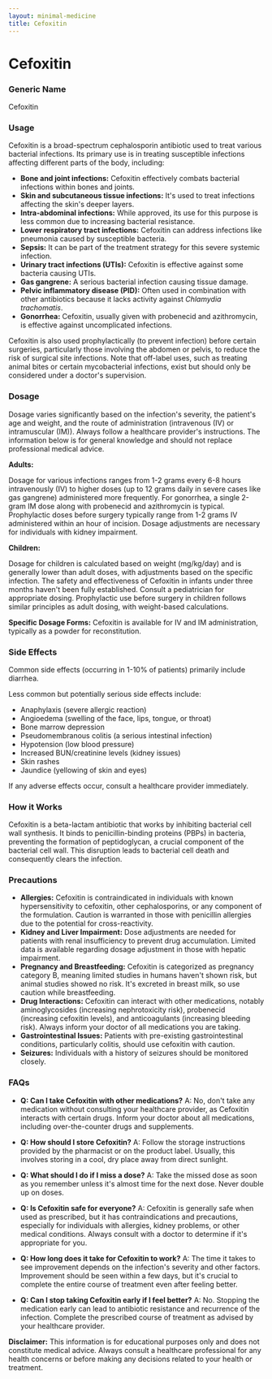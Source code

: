 ```yaml
---
layout: minimal-medicine
title: Cefoxitin
---
```


# Cefoxitin
### Generic Name
Cefoxitin

### Usage

Cefoxitin is a broad-spectrum cephalosporin antibiotic used to treat various bacterial infections.  Its primary use is in treating susceptible infections affecting different parts of the body, including:

* **Bone and joint infections:**  Cefoxitin effectively combats bacterial infections within bones and joints.
* **Skin and subcutaneous tissue infections:**  It's used to treat infections affecting the skin's deeper layers.
* **Intra-abdominal infections:**  While approved, its use for this purpose is less common due to increasing bacterial resistance.
* **Lower respiratory tract infections:**  Cefoxitin can address infections like pneumonia caused by susceptible bacteria.
* **Sepsis:**  It can be part of the treatment strategy for this severe systemic infection.
* **Urinary tract infections (UTIs):** Cefoxitin is effective against some bacteria causing UTIs.
* **Gas gangrene:** A serious bacterial infection causing tissue damage.
* **Pelvic inflammatory disease (PID):** Often used in combination with other antibiotics because it lacks activity against *Chlamydia trachomatis*.
* **Gonorrhea:** Cefoxitin, usually given with probenecid and azithromycin, is effective against uncomplicated infections.

Cefoxitin is also used prophylactically (to prevent infection) before certain surgeries, particularly those involving the abdomen or pelvis, to reduce the risk of surgical site infections.  Note that off-label uses, such as treating animal bites or certain mycobacterial infections, exist but should only be considered under a doctor's supervision.


### Dosage

Dosage varies significantly based on the infection's severity, the patient's age and weight, and the route of administration (intravenous (IV) or intramuscular (IM)).  Always follow a healthcare provider's instructions.  The information below is for general knowledge and should not replace professional medical advice.

**Adults:**

Dosage for various infections ranges from 1-2 grams every 6-8 hours intravenously (IV) to higher doses (up to 12 grams daily in severe cases like gas gangrene) administered more frequently. For gonorrhea, a single 2-gram IM dose along with probenecid and azithromycin is typical.  Prophylactic doses before surgery typically range from 1-2 grams IV administered within an hour of incision.  Dosage adjustments are necessary for individuals with kidney impairment.

**Children:**

Dosage for children is calculated based on weight (mg/kg/day) and is generally lower than adult doses, with adjustments based on the specific infection.  The safety and effectiveness of Cefoxitin in infants under three months haven't been fully established. Consult a pediatrician for appropriate dosing.  Prophylactic use before surgery in children follows similar principles as adult dosing, with weight-based calculations.

**Specific Dosage Forms:**  Cefoxitin is available for IV and IM administration, typically as a powder for reconstitution.


### Side Effects

Common side effects (occurring in 1-10% of patients) primarily include diarrhea.

Less common but potentially serious side effects include:

*   Anaphylaxis (severe allergic reaction)
*   Angioedema (swelling of the face, lips, tongue, or throat)
*   Bone marrow depression
*   Pseudomembranous colitis (a serious intestinal infection)
*   Hypotension (low blood pressure)
*   Increased BUN/creatinine levels (kidney issues)
*   Skin rashes
*   Jaundice (yellowing of skin and eyes)


If any adverse effects occur, consult a healthcare provider immediately.


### How it Works

Cefoxitin is a beta-lactam antibiotic that works by inhibiting bacterial cell wall synthesis.  It binds to penicillin-binding proteins (PBPs) in bacteria, preventing the formation of peptidoglycan, a crucial component of the bacterial cell wall. This disruption leads to bacterial cell death and consequently clears the infection.


### Precautions

* **Allergies:** Cefoxitin is contraindicated in individuals with known hypersensitivity to cefoxitin, other cephalosporins, or any component of the formulation.  Caution is warranted in those with penicillin allergies due to the potential for cross-reactivity.
* **Kidney and Liver Impairment:**  Dose adjustments are needed for patients with renal insufficiency to prevent drug accumulation.  Limited data is available regarding dosage adjustment in those with hepatic impairment.
* **Pregnancy and Breastfeeding:** Cefoxitin is categorized as pregnancy category B, meaning limited studies in humans haven't shown risk, but animal studies showed no risk.  It's excreted in breast milk, so use caution while breastfeeding.
* **Drug Interactions:** Cefoxitin can interact with other medications, notably aminoglycosides (increasing nephrotoxicity risk), probenecid (increasing cefoxitin levels), and anticoagulants (increasing bleeding risk).  Always inform your doctor of all medications you are taking.
* **Gastrointestinal Issues:**  Patients with pre-existing gastrointestinal conditions, particularly colitis, should use cefoxitin with caution.
* **Seizures:** Individuals with a history of seizures should be monitored closely.


### FAQs

* **Q: Can I take Cefoxitin with other medications?** A:  No, don't take any medication without consulting your healthcare provider, as Cefoxitin interacts with certain drugs.  Inform your doctor about all medications, including over-the-counter drugs and supplements.

* **Q: How should I store Cefoxitin?** A: Follow the storage instructions provided by the pharmacist or on the product label. Usually, this involves storing in a cool, dry place away from direct sunlight.

* **Q: What should I do if I miss a dose?** A: Take the missed dose as soon as you remember unless it's almost time for the next dose. Never double up on doses.

* **Q: Is Cefoxitin safe for everyone?** A: Cefoxitin is generally safe when used as prescribed, but it has contraindications and precautions, especially for individuals with allergies, kidney problems, or other medical conditions. Always consult with a doctor to determine if it's appropriate for you.

* **Q: How long does it take for Cefoxitin to work?** A: The time it takes to see improvement depends on the infection's severity and other factors.  Improvement should be seen within a few days, but it's crucial to complete the entire course of treatment even after feeling better.

* **Q: Can I stop taking Cefoxitin early if I feel better?** A: No.  Stopping the medication early can lead to antibiotic resistance and recurrence of the infection.  Complete the prescribed course of treatment as advised by your healthcare provider.


**Disclaimer:** This information is for educational purposes only and does not constitute medical advice. Always consult a healthcare professional for any health concerns or before making any decisions related to your health or treatment.

